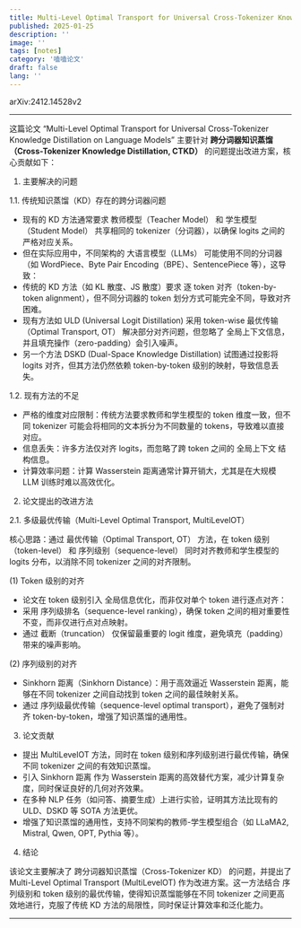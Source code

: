 ```yaml
---
title: Multi-Level Optimal Transport for Universal Cross-Tokenizer Knowledge Distillation on Language Models
published: 2025-01-25
description: ''
image: ''
tags: [notes]
category: '嗑嗑论文'
draft: false
lang: ''
---
```

arXiv:2412.14528v2

---
这篇论文 “Multi-Level Optimal Transport for Universal Cross-Tokenizer Knowledge Distillation on Language Models” 主要针对 **跨分词器知识蒸馏（Cross-Tokenizer Knowledge Distillation, CTKD）** 的问题提出改进方案，核心贡献如下：

1. 主要解决的问题

1.1. 传统知识蒸馏（KD）存在的跨分词器问题
- 现有的 KD 方法通常要求 教师模型（Teacher Model） 和 学生模型（Student Model） 共享相同的 tokenizer（分词器），以确保 logits 之间的严格对应关系。
- 但在实际应用中，不同架构的 大语言模型（LLMs） 可能使用不同的分词器（如 WordPiece、Byte Pair Encoding（BPE）、SentencePiece 等），这导致：
- 传统的 KD 方法（如 KL 散度、JS 散度）要求 逐 token 对齐（token-by-token alignment），但不同分词器的 token 划分方式可能完全不同，导致对齐困难。
- 现有方法如 ULD (Universal Logit Distillation) 采用 token-wise 最优传输（Optimal Transport, OT） 解决部分对齐问题，但忽略了 全局上下文信息，并且填充操作（zero-padding）会引入噪声。
- 另一个方法 DSKD (Dual-Space Knowledge Distillation) 试图通过投影将 logits 对齐，但其方法仍然依赖 token-by-token 级别的映射，导致信息丢失。

1.2. 现有方法的不足
- 严格的维度对应限制：传统方法要求教师和学生模型的 token 维度一致，但不同 tokenizer 可能会将相同的文本拆分为不同数量的 tokens，导致难以直接对应。
- 信息丢失：许多方法仅对齐 logits，而忽略了跨 token 之间的 全局上下文 结构信息。
- 计算效率问题：计算 Wasserstein 距离通常计算开销大，尤其是在大规模 LLM 训练时难以高效优化。

2. 论文提出的改进方法

2.1. 多级最优传输（Multi-Level Optimal Transport, MultiLevelOT）

核心思路：通过 最优传输（Optimal Transport, OT） 方法，在 token 级别（token-level） 和 序列级别（sequence-level） 同时对齐教师和学生模型的 logits 分布，以消除不同 tokenizer 之间的对齐限制。

(1) Token 级别的对齐
- 论文在 token 级别引入 全局信息优化，而非仅对单个 token 进行逐点对齐：
- 采用 序列级排名（sequence-level ranking），确保 token 之间的相对重要性不变，而非仅进行点对点映射。
- 通过 截断（truncation） 仅保留最重要的 logit 维度，避免填充（padding）带来的噪声影响。

(2) 序列级别的对齐
- Sinkhorn 距离（Sinkhorn Distance）：用于高效逼近 Wasserstein 距离，能够在不同 tokenizer 之间自动找到 token 之间的最佳映射关系。
- 通过 序列级最优传输（sequence-level optimal transport），避免了强制对齐 token-by-token，增强了知识蒸馏的通用性。

3. 论文贡献
- 提出 MultiLevelOT 方法，同时在 token 级别和序列级别进行最优传输，确保不同 tokenizer 之间的有效知识蒸馏。
- 引入 Sinkhorn 距离 作为 Wasserstein 距离的高效替代方案，减少计算复杂度，同时保证良好的几何对齐效果。
- 在多种 NLP 任务（如问答、摘要生成）上进行实验，证明其方法比现有的 ULD、DSKD 等 SOTA 方法更优。
- 增强了知识蒸馏的通用性，支持不同架构的教师-学生模型组合（如 LLaMA2, Mistral, Qwen, OPT, Pythia 等）。

4. 结论

该论文主要解决了 跨分词器知识蒸馏（Cross-Tokenizer KD） 的问题，并提出了 Multi-Level Optimal Transport (MultiLevelOT) 作为改进方案。这一方法结合 序列级别和 token 级别的最优传输，使得知识蒸馏能够在不同 tokenizer 之间更高效地进行，克服了传统 KD 方法的局限性，同时保证计算效率和泛化能力。

---



